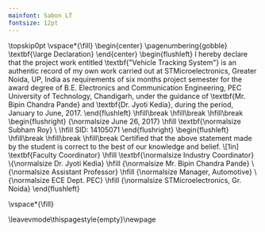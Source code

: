 ```yaml
---
mainfont: Sabon LT
fontsize: 12pt
---
```

\topskip0pt
\vspace*{\fill}
\begin{center}
\pagenumbering{gobble}
\textbf{\large Declaration}
\end{center}
\begin{flushleft}
I hereby declare that the project work entitled \textbf{"Vehicle Tracking System"} is an authentic record of my own work carried out at STMicroelectronics, Greater Noida, UP, India as requirements of six months project semester for the award degree of B.E. Electronics and Communication Engineering, PEC University of Technology, Chandigarh, under the guidance of \textbf{Mr. Bipin Chandra Pande} and \textbf{Dr. Jyoti Kedia}, during the period, January to June, 2017. 
\end{flushleft}
\hfill\break
\hfill\break
\hfill\break
\begin{flushright}
{\normalsize June 26, 2017}  \hfill \textbf{\normalsize Subham Roy}
\\ \hfill SID: 14105071
\end{flushright}
\begin{flushleft}
\hfill\break
\hfill\break
\hfill\break
Certified that the above statement made by the student is correct to the best of our knowledge and belief.
\\[1in] \textbf{Faculty Coordinator} \hfill \textbf{\normalsize Industry Coordinator}
\\{\normalsize Dr. Jyoti Kedia} \hfill {\normalsize Mr. Bipin Chandra Pande}
\\{\normalsize  Assistant Professor} \hfill {\normalsize Manager, Automotive}
\\{\normalsize ECE Dept. PEC} \hfill {\normalsize STMicroelectronics, Gr. Noida}
\end{flushleft}

\vspace*{\fill}

\leavevmode\thispagestyle{empty}\newpage